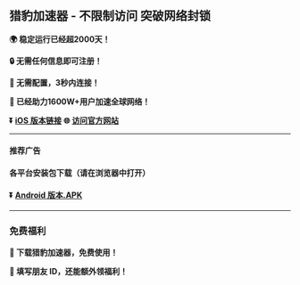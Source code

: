 ## 猎豹加速器 - 不限制访问 突破网络封锁 #
**:earth_africa: 稳定运行已经超2000天！**

**:lock: 无需任何信息即可注册！**

**:rocket: 无需配置，3秒内连接！**

**:man: 已经助力1600W+用户加速全球网络！**

**:arrow_double_down: [iOS 版本链接](https://share.128vpn.vip/xgvpn.html?t=t3gu23za)**
**:globe_with_meridians: [访问官方网站](https://share.128vpn.vip/xgvpn.html?t=8u5v7led)** 
- - - -
#### 推荐广告
#### 各平台安装包下载（请在浏览器中打开）
#### :arrow_double_down: [Android 版本.APK](http://share.456vpn.vip/xgvpn.html?t=u5q6ok55)
---
### 免费福利
**:gift: 下载猎豹加速器，免费使用！**

**:gift: 填写朋友 ID，还能额外领福利！**
